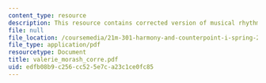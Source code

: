 ```yaml
---
content_type: resource
description: This resource contains corrected version of musical rhythm.
file: null
file_location: /coursemedia/21m-301-harmony-and-counterpoint-i-spring-2005/edfb08b9c256cc525e7ca23c1ce0fc85_valerie_morash_corre.pdf
file_type: application/pdf
resourcetype: Document
title: valerie_morash_corre.pdf
uid: edfb08b9-c256-cc52-5e7c-a23c1ce0fc85
---
```

